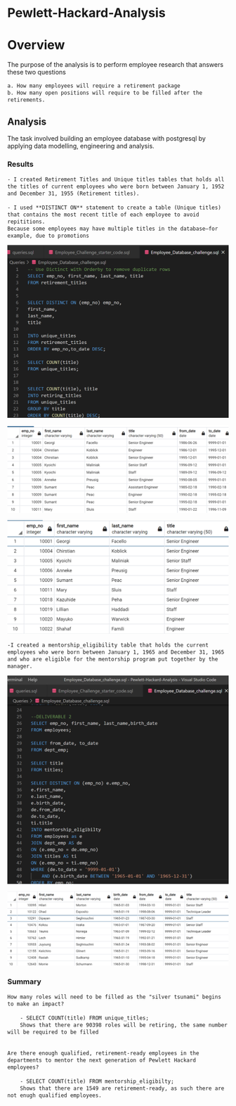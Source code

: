 # Pewlett-Hackard-Analysis

# Overview

The purpose of the analysis is to perform employee research that answers these two questions

    a. How many employees will require a retirement package
    b. How many open positions will require to be filled after the retirements.


## Analysis

The task involved building an employee database with postgresql by applying data modelling, engineering and analysis.


### Results

    - I created Retirement Titles and Unique titles tables that holds all the titles of current employees who were born between January 1, 1952 and December 31, 1955 (Retirement titles).

    - I used **DISTINCT ON** statement to create a table (Unique titles) that contains the most recent title of each employee to avoid repititions. 
    Because some employees may have multiple titles in the database—for example, due to promotions


![](https://github.com/opeoje91/Pewlett-Hackard-Analysis/blob/main/IMAGES/no1.png)
        

![](https://github.com/opeoje91/Pewlett-Hackard-Analysis/blob/main/IMAGES/no1RT.png)


![](https://github.com/opeoje91/Pewlett-Hackard-Analysis/blob/main/IMAGES/no1UT.png)
        

    -I created a mentorship_eligibility table that holds the current employees who were born between January 1, 1965 and December 31, 1965
    and who are eligible for the mentorship program put together by the  manager.


![](https://github.com/opeoje91/Pewlett-Hackard-Analysis/blob/main/IMAGES/no2.png)


![](https://github.com/opeoje91/Pewlett-Hackard-Analysis/blob/main/IMAGES/no2ME.png)


### Summary

    How many roles will need to be filled as the "silver tsunami" begins to make an impact?

        - SELECT COUNT(title) FROM unique_titles;
        Shows that there are 90398 roles will be retiring, the same number will be required to be filled


    Are there enough qualified, retirement-ready employees in the departments to mentor the next generation of Pewlett Hackard employees?

        - SELECT COUNT(title) FROM mentorship_eligibilty;
        Shows that there are 1549 are retirement-ready, as such there are not enugh qualified employees.



